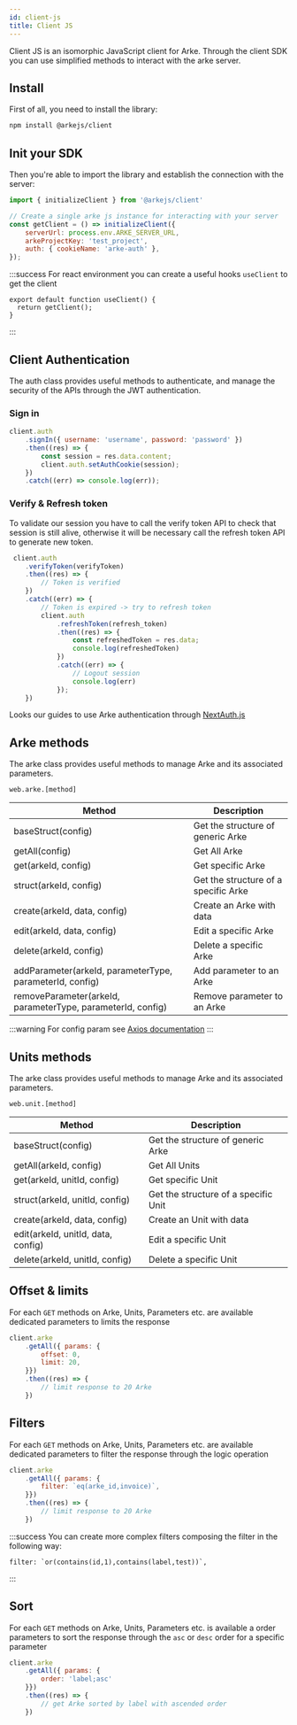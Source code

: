 ```yaml
---
id: client-js
title: Client JS
---
```


Client JS is an isomorphic JavaScript client for Arke. Through the client SDK
you can use simplified methods to interact with the arke server.

## Install

First of all, you need to install the library:

```sh
npm install @arkejs/client
```

## Init your SDK

Then you're able to import the library and establish the connection with the server:

```js
import { initializeClient } from '@arkejs/client'

// Create a single arke js instance for interacting with your server
const getClient = () => initializeClient({
    serverUrl: process.env.ARKE_SERVER_URL,
    arkeProjectKey: 'test_project',
    auth: { cookieName: 'arke-auth' },
});
```

:::success
For react environment you can create a useful hooks `useClient` to get the client
```shell
export default function useClient() {
  return getClient();
}
```
:::

## Client Authentication

The auth class provides useful methods to authenticate, and manage the security of the APIs through the JWT authentication.

### Sign in

```js
client.auth
    .signIn({ username: 'username', password: 'password' })
    .then((res) => {
        const session = res.data.content;
        client.auth.setAuthCookie(session);
    })
    .catch((err) => console.log(err));
```

### Verify & Refresh token

To validate our session you have to call the verify token API to check that session is still alive, 
otherwise it will be necessary call the refresh token API to generate new token.

```js
 client.auth
    .verifyToken(verifyToken)
    .then((res) => {
        // Token is verified
    })
    .catch((err) => {
        // Token is expired -> try to refresh token
        client.auth
            .refreshToken(refresh_token)
            .then((res) => {
                const refreshedToken = res.data;
                console.log(refreshedToken)
            })
            .catch((err) => {
                // Logout session
                console.log(err)
            });
    })
```

Looks our guides to use Arke authentication through [NextAuth.js](https://next-auth.js.org/)

## Arke methods

The arke class provides useful methods to manage Arke and its associated parameters.

```shell
web.arke.[method]
```

| **Method**                                                  | **Description**                      |
|-------------------------------------------------------------|--------------------------------------|
| baseStruct(config)                                          | Get the structure of generic Arke    |
| getAll(config)                                              | Get All Arke                         |
| get(arkeId, config)                                         | Get specific Arke                    |
| struct(arkeId, config)                                      | Get the structure of a specific Arke |
| create(arkeId, data, config)                                | Create an Arke with data             |
| edit(arkeId, data, config)                                  | Edit a specific Arke                 |
| delete(arkeId, config)                                      | Delete a specific Arke               |
| addParameter(arkeId, parameterType, parameterId, config)    | Add parameter to an Arke             |
| removeParameter(arkeId, parameterType, parameterId, config) | Remove parameter to an Arke          |

:::warning
For config param see [Axios documentation](https://axios-http.com/docs/req_config)
:::

## Units methods

The arke class provides useful methods to manage Arke and its associated parameters.

```shell
web.unit.[method]
```

| **Method**                         | **Description**                      |
|------------------------------------|--------------------------------------|
| baseStruct(config)                 | Get the structure of generic Arke    |
| getAll(arkeId, config)             | Get All Units                        |
| get(arkeId, unitId, config)        | Get specific Unit                    |
| struct(arkeId, unitId, config)     | Get the structure of a specific Unit |
| create(arkeId, data, config)       | Create an Unit with data             |
| edit(arkeId, unitId, data, config) | Edit a specific Unit                 |
| delete(arkeId, unitId, config)     | Delete a specific Unit               |


## Offset & limits

For each `GET` methods on Arke, Units, Parameters etc. are available dedicated parameters
to limits the response 

```js
client.arke
    .getAll({ params: {
        offset: 0, 
        limit: 20,
    }})
    .then((res) => {
        // limit response to 20 Arke
    })
```

## Filters

For each `GET` methods on Arke, Units, Parameters etc. are available dedicated parameters
to filter the response through the logic operation

```js
client.arke
    .getAll({ params: {
        filter: `eq(arke_id,invoice)`,
    }})
    .then((res) => {
        // limit response to 20 Arke
    })
```

:::success
You can create more complex filters composing the filter in the following way:
```
filter: `or(contains(id,1),contains(label,test))`,
```
:::

## Sort

For each `GET` methods on Arke, Units, Parameters etc. is available a order parameters
to sort the response through the `asc` or `desc` order for a specific parameter

```js
client.arke
    .getAll({ params: {
        order: 'label;asc'
    }})
    .then((res) => {
        // get Arke sorted by label with ascended order
    })
```
